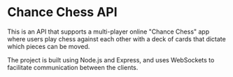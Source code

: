 #  Chance Chess API

This is an API that supports a multi-player online "Chance Chess" app where users play chess against each other with a deck of cards that dictate which pieces can be moved.

The project is built using Node.js and Express, and uses WebSockets to facilitate communication between the clients.
